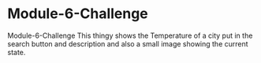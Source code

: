 # Module-6-Challenge
Module-6-Challenge
This thingy shows the Temperature of a city put in the search button and description and also a small image showing the current state.
